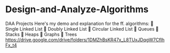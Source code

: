 # Design-and-Analyze-Algorithms
DAA Projects
Here's my demo and explanation for the ff. algorithms: 
🔗 Single Linked List 🔗 Doubly Linked List 🔗 Circular Linked List 🔗 Queues 🔗 Stacks 🔗 Heaps 🔗 Graphs 🔗 Trees
https://drive.google.com/drive/folders/1DMZhBsKR47x_L8TUxJDqgW7CfIhFx_t4
